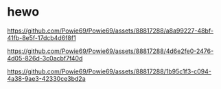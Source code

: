 # hewo


https://github.com/Powie69/Powie69/assets/88817288/a8a99227-48bf-41fb-8e5f-17dcb4d6f8f1

https://github.com/Powie69/Powie69/assets/88817288/4d6e2fe0-2476-4d05-826d-3c0acbf7f40d

https://github.com/Powie69/Powie69/assets/88817288/1b95c1f3-c094-4a38-9ae3-42330ce3bd2a
